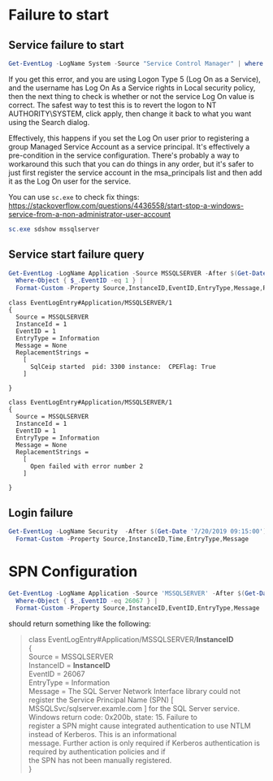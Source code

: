 # Failure to start

## Service failure to start
```powershell
Get-EventLog -LogName System -Source "Service Control Manager" | where eventid -cin @(7000, 7038)
```

If you get this error, and you are using Logon Type 5 (Log On as a Service), and the username has Log On As a Service rights in Local security policy, then the next thing to check is whether or not the service Log On value is correct.  The safest way to test this is to revert the logon to NT AUTHORITY\SYSTEM, click apply, then change it back to what you want using the Search dialog.

Effectively, this happens if you set the Log On user prior to registering a group Managed Service Account as a service principal.  It's effectively a pre-condition in the service configuration.  There's probably a way to workaround this such that you can do things in any order, but it's safer to just first register the service account in the msa_principals list and then add it as the Log On user for the service.

You can use `sc.exe` to check fix things: https://stackoverflow.com/questions/4436558/start-stop-a-windows-service-from-a-non-administrator-user-account

```powershell
sc.exe sdshow mssqlserver
```

## Service start failure query
```powershell
Get-EventLog -LogName Application -Source MSSQLSERVER -After $(Get-Date '7/20/2019') -Before $(Get-Date '7/22/2019') |
  Where-Object { $_.EventID -eq 1 } |
  Format-Custom -Property Source,InstanceID,EventID,EntryType,Message,ReplacementStrings
```

```
class EventLogEntry#Application/MSSQLSERVER/1
{
  Source = MSSQLSERVER
  InstanceId = 1
  EventID = 1
  EntryType = Information
  Message = None
  ReplacementStrings =
    [
      SqlCeip started  pid: 3300 instance:  CPEFlag: True
    ]

}

class EventLogEntry#Application/MSSQLSERVER/1
{
  Source = MSSQLSERVER
  InstanceId = 1
  EventID = 1
  EntryType = Information
  Message = None
  ReplacementStrings =
    [
      Open failed with error number 2
    ]

}
```

## Login failure
```powershell
Get-EventLog -LogName Security  -After $(Get-Date '7/20/2019 09:15:00') -EntryType FailureAudit |
  Format-Custom -Property Source,InstanceID,Time,EntryType,Message
```

# SPN Configuration

```powershell
Get-EventLog -LogName Application -Source 'MSSQLSERVER' -After $(Get-Date '7/20/2019') -Before $(Get-Date '07/22/2019') |
  Where-Object { $_.EventID -eq 26067 } |
  Format-Custom -Property Source,InstanceID,EventID,EntryType,Message
```

should return something like the following:

> class EventLogEntry#Application/MSSQLSERVER/**InstanceID**<br/>
> {<br/>
>   Source = MSSQLSERVER<br/>
>   InstanceID = **InstanceID**<br/>
>   EventID = 26067<br/>
>   EntryType = Information<br/>
>   Message = The SQL Server Network Interface library could not register the Service Principal Name (SPN) [<br/>
>   MSSQLSvc/sqlserver.examle.com ] for the SQL Server service. Windows return code: 0x200b, state: 15. Failure to<br/>
>   register a SPN might cause integrated authentication to use NTLM instead of Kerberos. This is an informational<br/>
>   message. Further action is only required if Kerberos authentication is required by authentication policies and if<br/>
>   the SPN has not been manually registered.<br/>
> }<br/>
